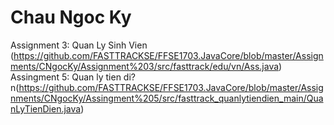 # Chau Ngoc Ky
Assignment 3: Quan Ly Sinh Vien (https://github.com/FASTTRACKSE/FFSE1703.JavaCore/blob/master/Assignments/CNgocKy/Assignment%203/src/fasttrack/edu/vn/Ass.java)
<br>
Assingment 5: Quan ly tien di?n(https://github.com/FASTTRACKSE/FFSE1703.JavaCore/blob/master/Assignments/CNgocKy/Assingment%205/src/fasttrack_quanlytiendien_main/QuanLyTienDien.java)

